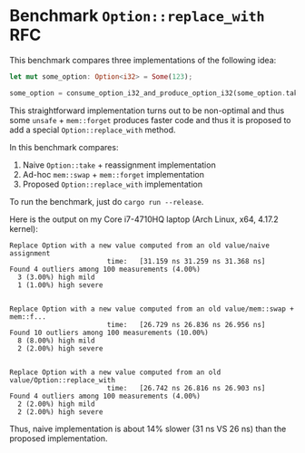 # Benchmark `Option::replace_with` RFC

This benchmark compares three implementations of the following idea:

```rust
let mut some_option: Option<i32> = Some(123);

some_option = consume_option_i32_and_produce_option_i32(some_option.take());
```

This straightforward implementation turns out to be non-optimal and thus some `unsafe` + `mem::forget` produces faster code and thus it is proposed to add a special `Option::replace_with` method.

In this benchmark compares:

1. Naive `Option::take` + reassignment implementation
2. Ad-hoc `mem::swap` + `mem::forget` implementation
3. Proposed `Option::replace_with` implementation

To run the benchmark, just do `cargo run --release`.

Here is the output on my Core i7-4710HQ laptop (Arch Linux, x64, 4.17.2 kernel):

```
Replace Option with a new value computed from an old value/naive assignment
                        time:   [31.159 ns 31.259 ns 31.368 ns]
Found 4 outliers among 100 measurements (4.00%)
  3 (3.00%) high mild
  1 (1.00%) high severe


Replace Option with a new value computed from an old value/mem::swap + mem::f...
                        time:   [26.729 ns 26.836 ns 26.956 ns]
Found 10 outliers among 100 measurements (10.00%)
  8 (8.00%) high mild
  2 (2.00%) high severe


Replace Option with a new value computed from an old value/Option::replace_with
                        time:   [26.742 ns 26.816 ns 26.903 ns]
Found 4 outliers among 100 measurements (4.00%)
  2 (2.00%) high mild
  2 (2.00%) high severe
```

Thus, naive implementation is about 14% slower (31 ns VS 26 ns) than the proposed implementation.
